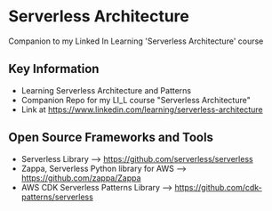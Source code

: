 # Serverless Architecture

Companion to my Linked In Learning 'Serverless Architecture' course

## Key Information
- Learning Serverless Architecture and Patterns  
- Companion Repo for my LI_L course "Serverless Architecture"
- Link at https://www.linkedin.com/learning/serverless-architecture

## Open Source Frameworks and Tools
- Serverless Library --> https://github.com/serverless/serverless
- Zappa, Serverless Python library for AWS --> https://github.com/zappa/Zappa
- AWS CDK Serverless Patterns Library --> https://github.com/cdk-patterns/serverless
